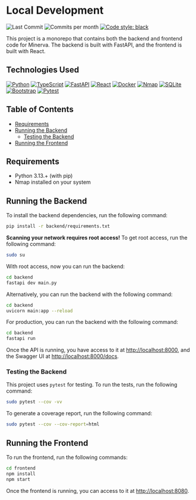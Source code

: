 # Local Development

![Last Commit](https://img.shields.io/github/last-commit/royrusso/minerva)
![Commits per month](https://img.shields.io/github/commit-activity/m/royrusso/minerva)
<a href="https://github.com/psf/black"><img alt="Code style: black" src="https://img.shields.io/badge/code%20style-black-000000.svg"></a>

This project is a monorepo that contains both the backend and frontend code for Minerva. The backend is built with FastAPI, and the frontend is built with React.

## Technologies Used

[![Python](https://img.shields.io/badge/Python-3776AB?logo=python&logoColor=fff)](#)
[![TypeScript](https://img.shields.io/badge/TypeScript-3178C6?logo=typescript&logoColor=fff)](#)
[![FastAPI](https://img.shields.io/badge/FastAPI-009485.svg?logo=fastapi&logoColor=white)](#)
[![React](https://img.shields.io/badge/React-61DAFB?logo=react&logoColor=fff)](#)
[![Docker](https://img.shields.io/badge/Docker-2496ED?logo=docker&logoColor=fff)](#)
[![Nmap](https://img.shields.io/badge/Nmap-7.80-4B8BBE.svg)](#)
[![SQLite](https://img.shields.io/badge/SQLite-%2307405e.svg?logo=sqlite&logoColor=white)](#)
[![Bootstrap](https://img.shields.io/badge/Bootstrap-7952B3?logo=bootstrap&logoColor=fff)](#)
[![Pytest](https://img.shields.io/badge/Pytest-0A9EDC?logo=python&logoColor=fff)](#)

## Table of Contents

- [Requirements](#requirements)
- [Running the Backend](#running-the-backend)
  - [Testing the Backend](#testing-the-backend)
- [Running the Frontend](#running-the-frontend)

## Requirements

- Python 3.13.+ (with pip)
- Nmap installed on your system

## Running the Backend

To install the backend dependencies, run the following command:

```bash
pip install -r backend/requirements.txt
```

**Scanning your network requires root access!** To get root access, run the following command:

```bash
sudo su
```

With root access, now you can run the backend:

```bash
cd backend
fastapi dev main.py
```

Alternatively, you can run the backend with the following command:

```bash
cd backend
uvicorn main:app --reload
```

For production, you can run the backend with the following command:

```bash
cd backend
fastapi run
```

Once the API is running, you have access to it at [http://localhost:8000](http://localhost:8000), and the Swagger UI at [http://localhost:8000/docs](http://localhost:8000/docs).

### Testing the Backend

This project uses `pytest` for testing. To run the tests, run the following command:

```bash
sudo pytest --cov -vv
```

To generate a coverage report, run the following command:

```bash
sudo pytest --cov --cov-report=html
```

## Running the Frontend

To run the frontend, run the following commands:

```bash
cd frontend
npm install
npm start
```

Once the frontend is running, you can access to it at [http://localhost:8080](http://localhost:8080).
